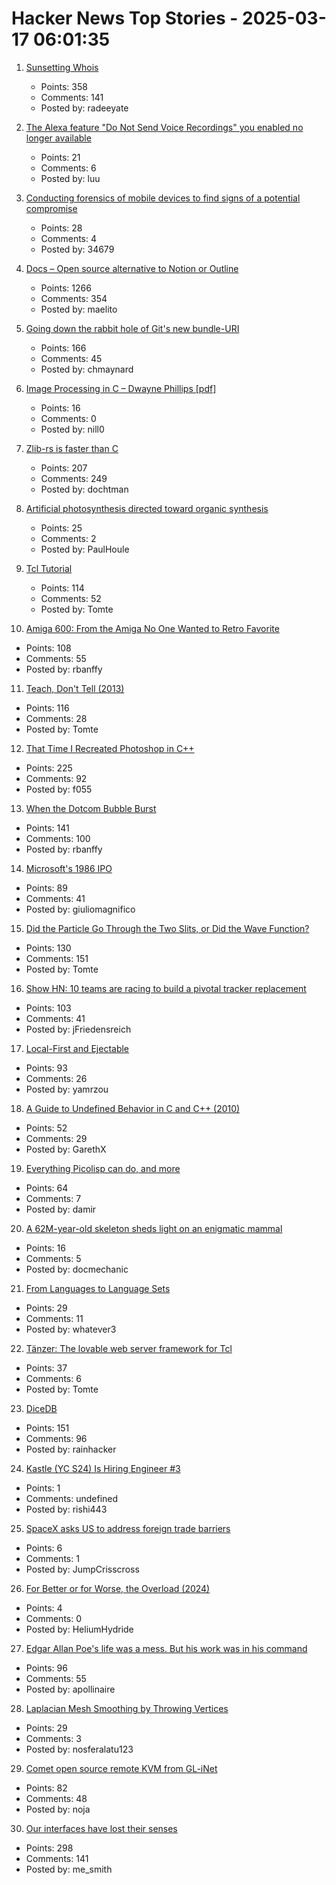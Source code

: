 # Hacker News Top Stories - 2025-03-17 06:01:35

1. [Sunsetting Whois](https://www.icann.org/en/announcements/details/icann-update-launching-rdap-sunsetting-whois-27-01-2025-en)
   - Points: 358
   - Comments: 141
   - Posted by: radeeyate

2. [The Alexa feature "Do Not Send Voice Recordings" you enabled no longer available](https://discuss.systems/@dev/114161826926246661)
   - Points: 21
   - Comments: 6
   - Posted by: luu

3. [Conducting forensics of mobile devices to find signs of a potential compromise](https://github.com/mvt-project/mvt)
   - Points: 28
   - Comments: 4
   - Posted by: 34679

4. [Docs – Open source alternative to Notion or Outline](https://github.com/suitenumerique/docs)
   - Points: 1266
   - Comments: 354
   - Posted by: maelito

5. [Going down the rabbit hole of Git's new bundle-URI](https://blog.gitbutler.com/going-down-the-rabbit-hole-of-gits-new-bundle-uri/)
   - Points: 166
   - Comments: 45
   - Posted by: chmaynard

6. [Image Processing in C – Dwayne Phillips [pdf]](https://homepages.inf.ed.ac.uk/rbf/BOOKS/PHILLIPS/cips2ed.pdf)
   - Points: 16
   - Comments: 0
   - Posted by: nill0

7. [Zlib-rs is faster than C](https://trifectatech.org/blog/zlib-rs-is-faster-than-c/)
   - Points: 207
   - Comments: 249
   - Posted by: dochtman

8. [Artificial photosynthesis directed toward organic synthesis](https://www.nature.com/articles/s41467-025-56374-z)
   - Points: 25
   - Comments: 2
   - Posted by: PaulHoule

9. [Tcl Tutorial](https://www.tcl-lang.org/man/tcl8.5/tutorial/tcltutorial.html)
   - Points: 114
   - Comments: 52
   - Posted by: Tomte

10. [Amiga 600: From the Amiga No One Wanted to Retro Favorite](https://dfarq.homeip.net/amiga-600-the-amiga-no-one-wanted/)
   - Points: 108
   - Comments: 55
   - Posted by: rbanffy

11. [Teach, Don't Tell (2013)](https://stevelosh.com/blog/2013/09/teach-dont-tell/)
   - Points: 116
   - Comments: 28
   - Posted by: Tomte

12. [That Time I Recreated Photoshop in C++](https://f055.net/technology/that-time-i/that-time-i-recreated-photoshop-in-c/)
   - Points: 225
   - Comments: 92
   - Posted by: f055

13. [When the Dotcom Bubble Burst](https://dfarq.homeip.net/when-the-dotcom-bubble-burst/)
   - Points: 141
   - Comments: 100
   - Posted by: rbanffy

14. [Microsoft's 1986 IPO](https://dfarq.homeip.net/microsofts-1986-ipo/)
   - Points: 89
   - Comments: 41
   - Posted by: giuliomagnifico

15. [Did the Particle Go Through the Two Slits, or Did the Wave Function?](https://profmattstrassler.com/2025/03/13/did-the-particle-go-through-the-two-slits-or-did-the-wave-function/)
   - Points: 130
   - Comments: 151
   - Posted by: Tomte

16. [Show HN: 10 teams are racing to build a pivotal tracker replacement](https://bye-tracker.net)
   - Points: 103
   - Comments: 41
   - Posted by: jFriedensreich

17. [Local-First and Ejectable](https://thymer.com/local-first-ejectable)
   - Points: 93
   - Comments: 26
   - Posted by: yamrzou

18. [A Guide to Undefined Behavior in C and C++ (2010)](https://blog.regehr.org/archives/213)
   - Points: 52
   - Comments: 29
   - Posted by: GarethX

19. [Everything Picolisp can do, and more](https://picolisp.com/wiki/?Documentation)
   - Points: 64
   - Comments: 7
   - Posted by: damir

20. [A 62M-year-old skeleton sheds light on an enigmatic mammal](https://www.sciencedaily.com/releases/2025/03/250311121514.htm)
   - Points: 16
   - Comments: 5
   - Posted by: docmechanic

21. [From Languages to Language Sets](https://gist.github.com/xixixao/8e363dbd3663b6729cd5b6d74dbbf9d4)
   - Points: 29
   - Comments: 11
   - Posted by: whatever3

22. [Tänzer: The lovable web server framework for Tcl](https://tanzer.io/)
   - Points: 37
   - Comments: 6
   - Posted by: Tomte

23. [DiceDB](https://dicedb.io/)
   - Points: 151
   - Comments: 96
   - Posted by: rainhacker

24. [Kastle (YC S24) Is Hiring Engineer #3](https://www.ycombinator.com/companies/kastle/jobs/XSq5nJT-founding-applied-ai-engineer-at-kastle)
   - Points: 1
   - Comments: undefined
   - Posted by: rishi443

25. [SpaceX asks US to address foreign trade barriers](https://www.reuters.com/technology/elon-musks-spacex-asks-us-address-foreign-trade-barriers-2025-03-14/)
   - Points: 6
   - Comments: 1
   - Posted by: JumpCrisscross

26. [For Better or for Worse, the Overload (2024)](https://consteval.ca/2024/07/25/overload/)
   - Points: 4
   - Comments: 0
   - Posted by: HeliumHydride

27. [Edgar Allan Poe's life was a mess. But his work was in his command](https://www.washingtonpost.com/books/2025/03/13/edgar-allan-poe-biography-kopley-review/)
   - Points: 96
   - Comments: 55
   - Posted by: apollinaire

28. [Laplacian Mesh Smoothing by Throwing Vertices](https://nosferalatu.com/./LaplacianMeshSmoothing.html)
   - Points: 29
   - Comments: 3
   - Posted by: nosferalatu123

29. [Comet open source remote KVM from GL-iNet](https://www.gl-inet.com/products/gl-rm1/)
   - Points: 82
   - Comments: 48
   - Posted by: noja

30. [Our interfaces have lost their senses](https://wattenberger.com/thoughts/our-interfaces-have-lost-their-senses)
   - Points: 298
   - Comments: 141
   - Posted by: me_smith

